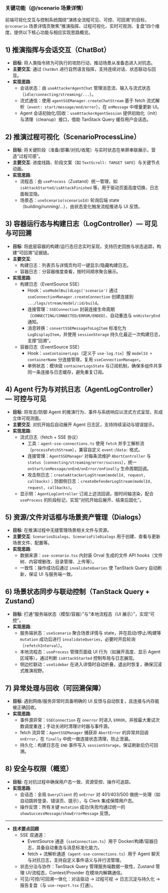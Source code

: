 ### 关键功能（@/scenario 场景详情）

前端可视化交互与控制系统围绕“演练全流程可见、可控、可回溯”的目标，`@/scenario` 场景详情页聚焦“推演指挥、过程可视化、实时可观测、复盘”四个维度，提供以下核心功能与相应实现思路概览。

## 1) 推演指挥与会话交互（ChatBot）
- **目标**: 将人类指令转为可执行的攻防行动，推动场景从准备态进入对抗态。
- **主要交互**: 通过 `ChatBot` 进行自然语言指挥，支持连续对话、状态联动与回显。
- **实现思路**:
  - 会话状态：由 `useAttackerAgentChat` 管理消息流、输入与流式状态（`idle/connecting/streaming/...`）。
  - 流式通信：使用 `agentSSEManager.createChatStream` 基于 fetch 流式解析（`event: start/message/end/error`），在 `onMessage` 中增量更新 UI。
  - Agent 会话初始化/回收：`useAttackerAgentSession` 提供初始化（init）与清理（cleanup）接口，借助 TanStack Query 缓存用户会话态。

## 2) 推演过程可视化（ScenarioProcessLine）
- **目标**: 将关键阶段（准备/部署/对抗/收尾）与实时状态在单屏串联展示，营造“过程可感”。
- **主要交互**: 进度线路、阶段文案（如 `TextScroll: TARGET SAFE`）与关键节点动画。
- **实现思路**:
  - 流程态：由 `useProcess`（Zustand）统一管理，如 `isAttackStarted/isAttackFinished` 等，用于驱动页面高度切换、日志面板显隐。
  - 场景态：`useScenario(scenarioId)` 轮询后端 state（building/running/...），由状态变化触发流程推进与 UI 反馈。

## 3) 容器运行态与构建日志（LogController）— 可见与可回溯
- **目标**: 将底层容器的构建/运行态日志实时呈现，支持历史回放与状态追踪，构建“可回溯”证据链。
- **主要交互**: 
  - 构建日志：列表页与详情页均可一键显示/隐藏构建日志。
  - 容器日志：分容器维度查看，按时间顺序聚合展示。
- **实现思路**:
  - 构建日志（EventSource SSE）
    - Hook：`useModelBuildLogs('scenario')` 通过 `sseConnectionManager.createConnection` 创建连接到 `.../logs/stream/model/:id/build`。
    - 连接管理：`SSEConnection` 封装连接生命周期（`CONNECTING/CONNECTED/ERROR/ENDED`）、自动重连与 `onHistoryEnd` 通知。
    - 消息转换：`convertSSEMessageToLogItem` 标准化为 `LogDisplayItem`，并使用 `sessionStorage` 持久化最近一次构建日志，支撑“回溯”。
  - 容器日志（EventSource SSE）
    - Hook：`useContainerLogs`（定义于 `use-log.tsx`）按 `modelId + containerName` 分连接管理，复用 `sseConnectionManager`。
    - 单例状态：模块级 `containerLogsState` 与订阅机制，确保多组件共享同一条连接与日志缓存，避免重复订阅。

## 4) Agent 行为与对抗日志（AgentLogController）— 可控与可见
- **目标**: 将攻击/防御 Agent 的推演行为、事件与系统响应以流式方式呈现，形成立体可观测面。
- **主要交互**: 对抗开始后自动展开 Agent 日志区，支持持续滚动与错误提示。
- **实现思路**:
  - 流式日志（fetch + SSE 协议）
    - 工具：`agent-sse-connections.ts` 使用 `fetch` 并手工解析流（`processFetchStream`），兼容自定义 `event:`/`data:` 格式。
    - 连接管理：`AgentSSEManager` 对每条流维护 `AbortController` 与 `status`（`connecting/streaming/error/success`），统一 `onStart/onMessage/onEnd/onError/onFinally` 生命周期回调。
    - 攻击侧日志：`createAttackerLogStream(modelId, request, callbacks)`；防御侧日志：`createDefenderLogStream(modelId, request, callbacks)`。
  - 显示侧：`AgentLogController` 订阅上述流回调，按时间轴渲染，配合 `useProcess` 的阶段标记，实现“对抗开始后展开、结束后固化”。

## 5) 资源/文件对话框与场景资产管理（Dialogs）
- **目标**: 在推演过程中无缝管理场景相关文件与资源。
- **主要交互**: `ScenariosDialogs`、`ScenarioFileDialogs` 用于创建、查看与更新场景文件、配置等。
- **实现思路**:
  - 数据来源：`use-scenario.tsx` 内封装 Orval 生成的文件 API hooks（文件树、内容增删改、目录管理、上传等）。
  - 一致性：操作成功后通过 `invalidateQueries` 使 TanStack Query 自动刷新，保证 UI 与服务端一致。

## 6) 场景状态同步与联动控制（TanStack Query + Zustand）
- **目标**: 打通“服务端状态（模型/容器）”与“本地流程态（UI 展示）”，实现“可控”。
- **实现思路**:
  - 服务端状态：`useScenario` 聚合场景详情与 state，并在启动/停止/构建等 `mutation` 成功后进行 `invalidateQueries`，必要时开启轮询（`refetchInterval`）。
  - 本地流程态：`useProcess` 管理页面级 UI 行为（如展开高度、显示 Agent 区域等），通过判断 `isAttackStarted` 控制布局与日志展现。
  - 侧边栏联动：`useSidebar` 在进入详情时自动折叠，退出时恢复，确保沉浸式推演视野。

## 7) 异常处理与回收（可回溯保障）
- **目标**: 遇到网络/服务异常时具备明确的 UI 反馈与自动恢复，且连接与内存能被正确回收。
- **实现思路**:
  - 事件源异常：`SSEConnection` 在 `onerror` 时进入 `ERROR`，并按最大重试次数调度重连；手动关闭时清理计时器与事件源。
  - fetch 流异常：`AgentSSEManager` 捕获非 `AbortError` 的异常并回调 `onError`，在 `finally` 中统一做连接状态清理，防止泄漏。
  - 持久化：构建日志在 `END` 事件写入 `sessionStorage`，保证刷新后仍可回溯。

## 8) 安全与权限（概览）
- **目标**: 在对抗过程中确保用户态一致、资源受控、操作可追踪。
- **实现思路**:
  - 会话态：全局 `QueryClient` 的 `onError` 对 401/403/500 做统一处理（如自动跳转登录、错误页、提示），与 Clerk 集成保障用户态。
  - 操作反馈：所有关键 `mutation` 成功/失败均通过统一的 `showSuccessMessage/showErrorMessage` 反馈。

---

- **技术要点回顾**
  - SSE 双通道：
    - EventSource 通道（`sseConnection.ts`）用于 Docker/构建/容器日志，具备自动重连与消息标准化能力。
    - fetch + 流解析通道（`agent-sse-connections.ts`）用于 Agent 聊天与对抗日志，支持自定义事件语义与并行流管理。
  - 状态分治与协作：TanStack Query 管理服务端数据一致性，Zustand 管理 UI/流程态，Context/Provider 在模块内解耦通信。
  - 可见/可控/可回溯一体化：对话驱动 → 过程可视 → 日志沉淀与持久化 → 报告复盘（与 `use-report.tsx` 打通）。 